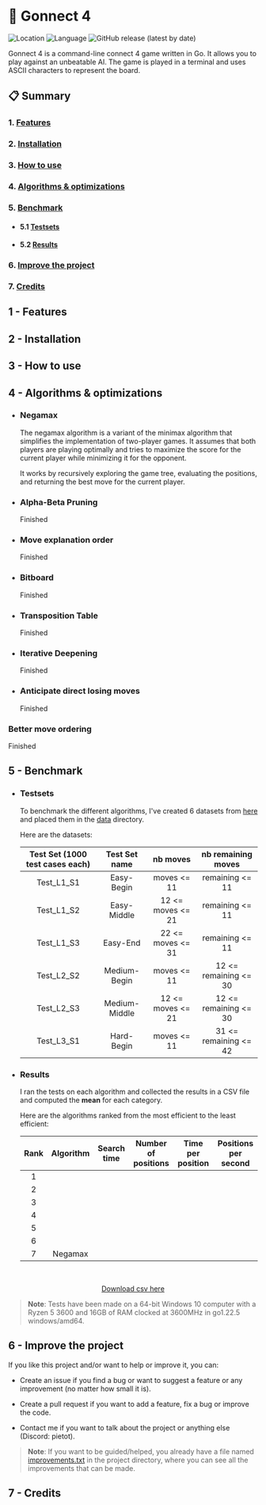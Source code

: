 # 🔗 Gonnect 4

![Location](https://img.shields.io/badge/Made_in-France-red?labelColor=blue)
![Language](https://img.shields.io/badge/Language-Go-f7d3a2?labelColor=00aed8)
![GitHub release (latest by date)](https://img.shields.io/github/v/release/Pietot/Gonnect-4?label=Latest%20release)

Gonnect 4 is a command-line connect 4 game written in Go. It allows you to play against an unbeatable AI. The game is played in a terminal and uses ASCII characters to represent the board.

## 📋 Summary

### 1. [Features](#1---features)

### 2. [Installation](#2---installation)

### 3. [How to use](#3---how-to-use)

### 4. [Algorithms & optimizations](#4---algorithms--optimizations)

### 5. [Benchmark](#5---benchmark)

- #### 5.1 [Testsets](#5---testsets)
- #### 5.2 [Results](#5---results)

### 6. [Improve the project](#6---improve-the-project)

### 7. [Credits](#7---credits)

## 1 - Features

## 2 - Installation

## 3 - How to use

## 4 - Algorithms & optimizations

- ### Negamax

  The negamax algorithm is a variant of the minimax algorithm that simplifies the implementation of two-player games. It assumes that both players are playing optimally and tries to maximize the score for the current player while minimizing it for the opponent.

  It works by recursively exploring the game tree, evaluating the positions, and returning the best move for the current player.

- ### Alpha-Beta Pruning

  Finished

- ### Move explanation order

  Finished

- ### Bitboard

  Finished

- ### Transposition Table

  Finished

- ### Iterative Deepening

  Finished

- ### Anticipate direct losing moves

  Finished

### Better move ordering

  Finished

## 5 - Benchmark

- ### Testsets

  To benchmark the different algorithms, I've created 6 datasets from [here](http://blog.gamesolver.org/solving-connect-four/02-test-protocol/) and placed them in the <a href="tests/data/">data</a> directory.

  Here are the datasets:

  | Test Set (1000 test cases each) | Test Set name |     nb moves      |  nb remaining moves   |
  | :-----------------------------: | :-----------: | :---------------: | :-------------------: |
  |           Test_L1_S1            |  Easy-Begin   |    moves <= 11    |    remaining <= 11    |
  |           Test_L1_S2            |  Easy-Middle  | 12 <= moves <= 21 |    remaining <= 11    |
  |           Test_L1_S3            |   Easy-End    | 22 <= moves <= 31 |    remaining <= 11    |
  |           Test_L2_S2            | Medium-Begin  |    moves <= 11    | 12 <= remaining <= 30 |
  |           Test_L2_S3            | Medium-Middle | 12 <= moves <= 21 | 12 <= remaining <= 30 |
  |           Test_L3_S1            |  Hard-Begin   |    moves <= 11    | 31 <= remaining <= 42 |

- ### Results

  I ran the tests on each algorithm and collected the results in a CSV file and computed the **mean** for each category.

  Here are the algorithms ranked from the most efficient to the least efficient:

  | Rank | Algorithm | Search time | Number of positions | Time per position | Positions per second |
  | :--: | :-------: | :---------: | :-----------------: | :---------------: | :------------------: |
  |  1   |           |             |                     |                   |                      |
  |  2   |           |             |                     |                   |                      |
  |  3   |           |             |                     |                   |                      |
  |  4   |           |             |                     |                   |                      |
  |  5   |           |             |                     |                   |                      |
  |  6   |           |             |                     |                   |                      |
  |  7   |  Negamax  |             |                     |                   |                      |

<br>

<!-- image -->

<p align="center">
  <a href="assets/csv/">Download csv here</a>
</p>

> **Note**: Tests have been made on a 64-bit Windows 10 computer with a Ryzen 5 3600 and 16GB of RAM clocked at 3600MHz in go1.22.5 windows/amd64.

## 6 - Improve the project

If you like this project and/or want to help or improve it, you can:

- Create an issue if you find a bug or want to suggest a feature or any improvement (no matter how small it is).

- Create a pull request if you want to add a feature, fix a bug or improve the code.

- Contact me if you want to talk about the project or anything else (Discord: pietot).

> **Note**: If you want to be guided/helped, you already have a file named <a href="improvements.txt">improvements.txt</a> in the project directory, where you can see all the improvements that can be made.

## 7 - Credits
